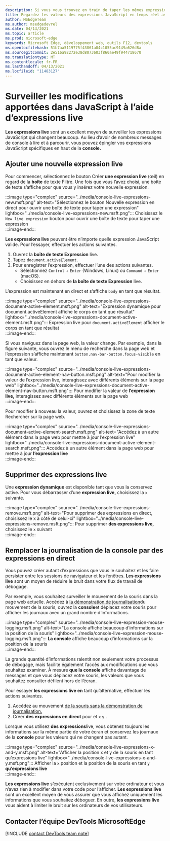 ```yaml
---
description: Si vous vous trouvez en train de taper les mêmes expressions JavaScript dans la console à plusieurs reprises, essayez plutôt Expressions live.
title: Regardez les valeurs des expressions JavaScript en temps réel avec des expressions live
author: MSEdgeTeam
ms.author: msedgedevrel
ms.date: 04/13/2021
ms.topic: article
ms.prod: microsoft-edge
keywords: Microsoft Edge, développement web, outils F12, devtools
ms.openlocfilehash: 51b7aa5119775f43861a84c1055ac9149a626d8a
ms.sourcegitcommit: 2e516a92272e38d8073603f860ae49f944718670
ms.translationtype: MT
ms.contentlocale: fr-FR
ms.lasthandoff: 04/13/2021
ms.locfileid: "11483127"
---
```

# <a name="monitor-changes-in-javascript-using-live-expressions"></a>Surveiller les modifications apportées dans JavaScript à l’aide d’expressions live  

**Les expressions live** sont un excellent moyen de surveiller les expressions JavaScript qui changent beaucoup.    Au lieu d’avoir de nombreux messages de console à lire et à parcourir, vous pouvez épingler vos expressions JavaScript spécifiques en haut de la **console.**  

## <a name="add-a-new-live-expression"></a>Ajouter une nouvelle expression live  

Pour commencer, sélectionnez le bouton Créer **une expression live** \(œil\) en regard de la **boîte** de texte Filtre.  Une fois que vous l’avez choisi, une boîte de texte s’affiche pour que vous y insérez votre nouvelle expression.  

:::image type="complex" source="../media/console-live-expressions-new.msft.png" alt-text="Sélectionnez le bouton Nouvelle expression en direct pour ouvrir une boîte de texte pour taper une expression" lightbox="../media/console-live-expressions-new.msft.png":::
    Choisissez le `New live expression` bouton pour ouvrir une boîte de texte pour taper une expression  
:::image-end:::  

**Les expressions live** peuvent être n’importe quelle expression JavaScript valide.  Pour l’essayer, effectuer les actions suivantes.  

1.  Ouvrez la **boîte de texte Expression** live.  
1.  Tapez `document.activeElement`.  
1.  Pour enregistrer l’expression, effectuer l’une des actions suivantes.  
    *   Sélectionnez `Control` + `Enter` \(Windows, Linux\) ou `Command` + `Enter` \(macOS\).  
    *   Choisissez en dehors de **la boîte de texte Expression** live.  
        
L’expression est maintenant en direct et s’affiche `body` en tant que résultat.  

:::image type="complex" source="../media/console-live-expressions-document-active-element.msft.png" alt-text="Expression dynamique pour document.activeElement affiche le corps en tant que résultat" lightbox="../media/console-live-expressions-document-active-element.msft.png":::
    Expression live pour `document.activeElement` afficher le corps en tant que résultat  
:::image-end:::  

Si vous naviguez dans la page web, la valeur change.  Par exemple, dans la figure suivante, vous ouvrez le menu de recherche dans la page web et l’expression s’affiche maintenant `button.nav-bar-button.focus-visible` en tant que valeur.  

:::image type="complex" source="../media/console-live-expressions-document-active-element-nav-button.msft.png" alt-text="Pour modifier la valeur de l’expression live, interagissez avec différents éléments sur la page web" lightbox="../media/console-live-expressions-document-active-element-nav-button.msft.png":::
    Pour modifier la valeur de **l’expression live,** interagissez avec différents éléments sur la page web  
:::image-end:::  

Pour modifier à nouveau la valeur, ouvrez et choisissez la zone de texte Rechercher sur la page web.  

:::image type="complex" source="../media/console-live-expressions-document-active-element-search.msft.png" alt-text="Accédez à un autre élément dans la page web pour mettre à jour l’expression live" lightbox="../media/console-live-expressions-document-active-element-search.msft.png":::
    Accédez à un autre élément dans la page web pour mettre à jour **l’expression live**  
:::image-end:::  

## <a name="remove-live-expressions"></a>Supprimer des expressions live  

Une **expression dynamique** est disponible tant que vous la conservez active.  Pour vous débarrasser d’une **expression live,** choisissez la `x` suivante.  

:::image type="complex" source="../media/console-live-expressions-remove.msft.png" alt-text="Pour supprimer des expressions en direct, choisissez le x à côté de celui-ci" lightbox="../media/console-live-expressions-remove.msft.png":::
    Pour supprimer **des expressions live,** choisissez le `x` suivant  
:::image-end:::  

## <a name="replace-console-logging-with-live-expressions"></a>Remplacer la journalisation de la console par des expressions en direct  

Vous pouvez créer autant d’expressions que vous le souhaitez et les faire persister entre les sessions de navigateur et les fenêtres.  **Les expressions live** sont un moyen de réduire le bruit dans votre flux de travail de débogage.  

Par exemple, vous souhaitez surveiller le mouvement de la souris dans la page web actuelle.  Accédez à [la démonstration de journalisation][GithubMicrosoftedgeDevtoolssamplesConsoleMousemoveHtml]du mouvement de la souris, ouvrez la **console**et déplacez votre souris pour afficher les journaux avec un grand nombre d’informations.  

:::image type="complex" source="../media/console-live-expression-mouse-logging.msft.png" alt-text="La console affiche beaucoup d’informations sur la position de la souris" lightbox="../media/console-live-expression-mouse-logging.msft.png":::
    **La console** affiche beaucoup d’informations sur la position de la souris  
:::image-end:::  

La grande quantité d’informations ralentit non seulement votre processus de débogage, mais facilite également l’accès aux modifications que vous souhaitez examiner.  À mesure **que la console** affiche davantage de messages et que vous déplacez votre souris, les valeurs que vous souhaitez consulter défilent hors de l’écran.  

Pour essayer **les expressions live en** tant qu’alternative, effectuer les actions suivantes.  

1.  Accédez au mouvement [de la souris sans la démonstration de journalisation.][GithubMicrosoftedgeDevtoolssamplesConsoleMouseNoLogHtml]  
1.  Créer **des expressions en direct** pour et `x` `y` .  
    
Lorsque vous utilisez **des expressions**live, vous obtenez toujours les informations sur la même partie de votre écran et conservez les journaux de la **console** pour les valeurs qui ne changent pas autant.

:::image type="complex" source="../media/console-live-expressions-x-and-y.msft.png" alt-text="Afficher la position x et y de la souris en tant qu’expressions live" lightbox="../media/console-live-expressions-x-and-y.msft.png":::
    Afficher la `x` position et la position de la souris en tant `y` **qu’expressions live**  
:::image-end:::  

**Les expressions live** s’exécutent exclusivement sur votre ordinateur et vous n’avez rien à modifier dans votre code pour l’afficher.  **Les expressions live** sont un excellent moyen de vous assurer que vous affichez uniquement les informations que vous souhaitez déboguer.  En outre, **les expressions live** vous aident à limiter le bruit sur les ordinateurs de vos utilisateurs.

## <a name="getting-in-touch-with-the-microsoft-edge-devtools-team"></a>Contacter l’équipe DevTools MicrosoftEdge  

[!INCLUDE [contact DevTools team note](../includes/contact-devtools-team-note.md)]  

<!-- links -->  

[GithubMicrosoftedgeDevtoolssamplesConsoleMousemoveHtml]: https://microsoftedge.github.io/DevToolsSamples/console/mousemove.html "Exemples de messages de console : utilisation du tableau | GitHub"  
[GithubMicrosoftedgeDevtoolssamplesConsoleMouseNoLogHtml]: https://microsoftedge.github.io/DevToolsSamples/console/mousemove-no-log.html "Mouvement de la souris sans journalisation | GitHub"  
